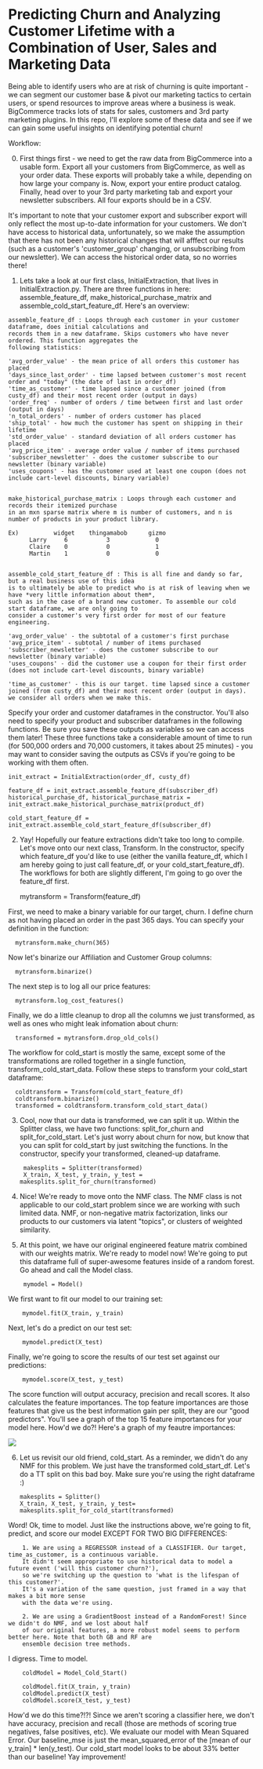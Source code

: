 # Predicting Churn and Analyzing Customer Lifetime with a Combination of User, Sales and Marketing Data

Being able to identify users who are at risk of churning is quite important - we can segment our customer base & pivot our marketing tactics to certain users, or spend resources to improve areas where a business is weak. BigCommerce tracks lots of stats for sales, customers and 3rd party marketing plugins. In this repo, I'll explore some of these data and see if we can gain some useful insights on identifying potential churn!

Workflow:

  0. First things first - we need to get the raw data from BigCommerce into a usable form. Export all your customers from BigCommerce, as well as your order data. These exports will probably take a while, depending on how large your company is. Now, export your entire product catalog. Finally, head over to your 3rd party marketing tab and export your newsletter subscribers. All four exports should be in a CSV.
  
  It's important to note that your customer export and subscriber export will only reflect the most up-to-date information for your customers. We don't have access to historical data, unfortunately, so we make the assumption that there has not been any historical changes that will afffect our results (such as a customer's 'customer_group' changing, or unsubscribing from our newsletter). We can access the historical order data, so no worries there! 
  
  1. Lets take a look at our first class, InitialExtraction, that lives in InitialExtraction.py. There are three functions in here: assemble_feature_df, make_historical_purchase_matrix and assemble_cold_start_feature_df. Here's an overview:
  
    assemble_feature_df : Loops through each customer in your customer dataframe, does initial calculations and 
    records them in a new dataframe. Skips customers who have never ordered. This function aggregates the 
    following statistics:
    
    'avg_order_value' - the mean price of all orders this customer has placed
    'days_since_last_order' - time lapsed between customer's most recent order and "today" (the date of last in order_df)
    'time_as_customer' - time lapsed since a customer joined (from custy_df) and their most recent order (output in days)
    'order_freq' - number of orders / time between first and last order (output in days)
    'n_total_orders' - number of orders customer has placed
    'ship_total' - how much the customer has spent on shipping in their lifetime
    'std_order_value' - standard deviation of all orders customer has placed
    'avg_price_item' - average order value / number of items purchased
    'subscriber_newsletter' - does the customer subscribe to our newsletter (binary variable)
    'uses_coupons' - has the customer used at least one coupon (does not include cart-level discounts, binary variable)
    
    
    make_historical_purchase_matrix : Loops through each customer and records their itemized purchase 
    in an mxn sparse matrix where m is number of customers, and n is number of products in your product library. 
    
    Ex)          widget    thingamabob      gizmo
          Larry     6           3             0
          Claire    0           0             1
          Martin    1           0             0
    
    
    assemble_cold_start_feature_df : This is all fine and dandy so far, but a real business use of this idea 
    is to ultimately be able to predict who is at risk of leaving when we have *very little information about them*, 
    such as in the case of a brand new customer. To assemble our cold start dataframe, we are only going to 
    consider a customer's very first order for most of our feature engineering. 
    
    'avg_order_value' - the subtotal of a customer's first purchase
    'avg_price_item' - subtotal / number of items purchased
    'subscriber_newsletter' - does the customer subscribe to our newsletter (binary variable)
    'uses_coupons' - did the customer use a coupon for their first order (does not include cart-level discounts, binary variable)
    
    'time_as_customer' - this is our target. time lapsed since a customer joined (from custy_df) and their most recent order (output in days). we consider all orders when we make this.
    
Specify your order and customer dataframes in the constructor. You'll also need to specify your product and subscriber dataframes in the following functions. Be sure you save these outputs as variables so we can access them later! These three functions take a considerable amount of time to run (for 500,000 orders and 70,000 customers, it takes about 25 minutes) - you may want to consider saving the outputs as CSVs if you're going to be working with them often.  

    init_extract = InitialExtraction(order_df, custy_df)

    feature_df = init_extract.assemble_feature_df(subscriber_df)
    historical_purchase_df, historical_purchase_matrix = init_extract.make_historical_purchase_matrix(product_df)
    
    cold_start_feature_df = init_extract.assemble_cold_start_feature_df(subscriber_df)
                                                   
  2. Yay! Hopefully our feature extractions didn't take too long to compile. Let's move onto our next class, Transform. 
  In the constructor, specify which feature_df you'd like to use (either the vanilla feature_df, which I am hereby going to just call feature_df, or your cold_start_feature_df). The workflows for both are slightly different, I'm going to go over the feature_df first. 
  
        mytransform = Transform(feature_df)
      
First, we need to make a binary variable for our target, churn. I define churn as not having placed an order in the past 365 days. You can specify your definition in the function:

      mytransform.make_churn(365)

Now let's binarize our Affiliation and Customer Group columns:
      
      mytransform.binarize()
      
The next step is to log all our price features:

      mytransform.log_cost_features()
      
Finally, we do a little cleanup to drop all the columns we just transformed, as well as ones who might leak infomation about churn: 

      transformed = mytransform.drop_old_cols()
  
The workflow for cold_start is mostly the same, except some of the transformations are rolled together in a single function, transform_cold_start_data. Follow these steps to transform your cold_start dataframe:

      coldtransform = Transform(cold_start_feature_df)
      coldtransform.binarize()
      transformed = coldtransform.transform_cold_start_data()
      
3. Cool, now that our data is transformed, we can split it up. Within the Splitter class, we have two functions: split_for_churn and split_for_cold_start. Let's just worry about churn for now, but know that you can split for cold_start by just switching the functions. In the constructor, specify your transformed, cleaned-up dataframe. 

        makesplits = Splitter(transformed)
        X_train, X_test, y_train, y_test = makesplits.split_for_churn(transformed)
      
4. Nice! We're ready to move onto the NMF class. The NMF class is not applicable to our cold_start problem since we are working with such limited data. NMF, or non-negative matrix factorization, links our products to our customers via latent "topics", or clusters of weighted similarity. 
 
5. At this point, we have our original engineered feature matrix combined with our weights matrix. We're ready to model now! We're going to put this dataframe full of super-awesome features inside of a random forest. Go ahead and call the Model class.

        mymodel = Model()

We first want to fit our model to our training set:

        mymodel.fit(X_train, y_train)
        
Next, let's do a predict on our test set:    
    
        mymodel.predict(X_test)
 
Finally, we're going to score the results of our test set against our predictions:

        mymodel.score(X_test, y_test)
 
The score function will output accuracy, precision and recall scores. It also calculates the feature importances. The top feature importances are those features that give us the best information gain per split, they are our "good predictors". You'll see a graph of the top 15 feature importances for your model here. How'd we do?! Here's a graph of my feautre importances:

![](images/ex_feat_imp.png) 

6. Let us revisit our old friend, cold_start. 
As a reminder, we didn't do any NMF for this problem. We just have the transformed cold_start_df. Let's do a TT split on this bad boy. Make sure you're using the right dataframe :)

       makesplits = Splitter()
       X_train, X_test, y_train, y_test= makesplits.split_for_cold_start(transformed)
       
Word! Ok, time to model. Just like the instructions above, we're going to fit, predict, and score our model EXCEPT FOR TWO BIG DIFFERENCES:

        1. We are using a REGRESSOR instead of a CLASSIFIER. Our target, time_as_customer, is a continuous variable. 
        It didn't seem appropriate to use historical data to model a future event ('will this customer churn?'), 
        so we're switching up the question to 'what is the lifespan of this customer?'. 
        It's a variation of the same question, just framed in a way that makes a bit more sense 
        with the data we're using. 
        
        2. We are using a GradientBoost instead of a RandomForest! Since we didn't do NMF, and we lost about half 
        of our original features, a more robust model seems to perform better here. Note that both GB and RF are 
        ensemble decision tree methods. 
        
I digress. Time to model.
        
        coldModel = Model_Cold_Start()
        
        coldModel.fit(X_train, y_train)
        coldModel.predict(X_test)
        coldModel.score(X_test, y_test)
        
How'd we do this time?!?! Since we aren't scoring a classifier here, we don't have accuracy, precision and recall (those are methods of scoring true negatives, false positives, etc). We evaluate our model with Mean Squared Error. Our baseline_mse is just the mean_squared_error of the [mean of our y_train] * len(y_test). Our cold_start model looks to be about 33% better than our baseline! Yay improvement! 
      
      
